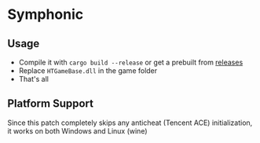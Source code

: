 # Symphonic

## Usage
- Compile it with `cargo build --release` or get a prebuilt from [releases](https://git.xeondev.com/fadia-rs/symphonic/releases)
- Replace `HTGameBase.dll` in the game folder
- That's all

## Platform Support
Since this patch completely skips any anticheat (Tencent ACE) initialization, it works on both Windows and Linux (wine)
